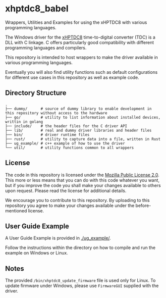 # xhptdc8_babel
Wrappers, Utilities and Examples for using the xHPTDC8 with various programming languages.

The Windows driver for the [xHPTDC8](https://www.cronologic.de/products/tdcs/xhptdc8-pcie) time-to-digital converter (TDC) is a DLL with C linkage.  C offers particularly good compatibility with different programming languages and compilers.

This repository is intended to host wrappers to make the driver available in various programming languages. 

Eventually you will also find utility functions such as default configurations for different use cases in this repository as well as example code.

## Directory Structure

    .
    ├── dummy/      # source of dummy library to enable development in this repository without access to the hardware
    ├── go/         # utility to list information about installed devices, writtin in golang
    ├── include/    # the header files for the C driver API
    ├── lib/        # real and dummy driver libraries and header files
    ├── bin/        # driver runtime files
    ├── rust/       # utility to capture data into a file, written in Rust
    ├── ug_example/ # c++ example of how to use the driver
    └── util/       # utility functions common to all wrappers

## License

The code in this repository is licensed under the [Mozilla Public License 2.0](LICENSE). This more or less means that you can do with this code whatever you want, but if you improve the code you shall make your changes available to others upon request. Please read the license for additional details. 

We encourage you to contribute to this repository. By uploading to this repository you agree to make your changes available under the before-mentioned license.

## User Guide Example

A User Guide Example is provided in [./ug_example/](./ug_example/).

Follow the instructions within the directory on how to compile and run the example on Windows or Linux.


## Notes
The provided `/bin/xhptdc8_update_firmware` file is used only for Linux. To update firmware under Windows, please use `FirmwareGUI` supplied with the driver.